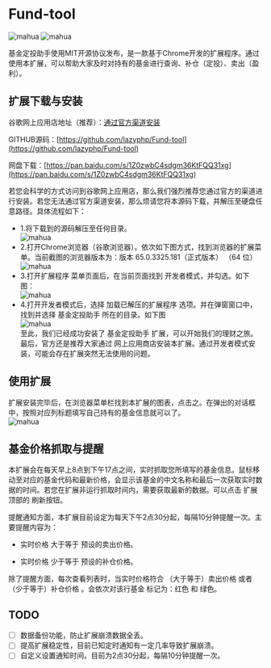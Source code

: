# Fund-tool  
![mahua](https://img.shields.io/github/tag/lazyphp/Fund-tool.svg) ![mahua](https://img.shields.io/github/license/lazyphp/Fund-tool.svg)

基金定投助手使用MIT开源协议发布，是一款基于Chrome开发的扩展程序。通过使用本扩展，可以帮助大家及时对持有的基金进行查询、补仓（定投）、卖出（盈利）。  

## 扩展下载与安装

谷歌网上应用店地址（推荐）：[通过官方渠道安装 ](https://chrome.google.com/webstore/detail/%E5%9F%BA%E9%87%91%E5%AE%9A%E6%8A%95%E5%8A%A9%E6%89%8B/bipnngiflpojfmfcpdngilmohjopbdhl?hl=zh-CN)

GITHUB源码：[https://github.com/lazyphp/Fund-tool](https://github.com/lazyphp/Fund-tool) 

网盘下载：[https://pan.baidu.com/s/1Z0zwbC4sdgm36KtFQQ31xg](https://pan.baidu.com/s/1Z0zwbC4sdgm36KtFQQ31xg) 

若您会科学的方式访问到谷歌网上应用店，那么我们强烈推荐您通过官方的渠道进行安装。若您无法通过官方渠道安装，那么烦请您将本源码下载，并解压至硬盘任意路径。具体流程如下：  
  
  
-   1.将下载到的源码解压至任何目录。  
![mahua](http://wx3.sinaimg.cn/mw690/d2d33fbfgy1fprf1j6k06j20r70gxjtd.jpg)    
-   2.打开Chrome浏览器（谷歌浏览器）。依次如下图方式，找到浏览器的扩展菜单。当前截图的浏览器版本为：版本 65.0.3325.181（正式版本） （64 位）  
![mahua](http://wx4.sinaimg.cn/mw690/d2d33fbfgy1fprf1jsxsoj20gd0e20uc.jpg)    
-   3.打开扩展程序 菜单页面后，在当前页面找到 开发者模式，并勾选。如下图：  
![mahua](http://wx4.sinaimg.cn/mw690/d2d33fbfgy1fprf1k9o86j20pl0a2tad.jpg)    
-   4.打开开发者模式后，选择 加载已解压的扩展程序 选项。并在弹窗窗口中，找到并选择 基金定投助手 所在的目录。如下图  
![mahua](http://wx3.sinaimg.cn/mw690/d2d33fbfgy1fprf1km9ybj20u60butbd.jpg)    
至此，我们已经成功安装了 基金定投助手 扩展，可以开始我们的理财之旅。最后，官方还是推荐大家通过 网上应用商店安装本扩展。通过开发者模式安装，可能会存在扩展突然无法使用的问题。  

## 使用扩展

扩展安装完毕后，在浏览器菜单栏找到本扩展的图表，点击之。在弹出的对话框中，按照对应列标题填写自己持有的基金信息就可以了。  
![mahua](http://wx1.sinaimg.cn/mw690/d2d33fbfgy1fpsj7o4f2dj20nz0e9abj.jpg)  

## 基金价格抓取与提醒

本扩展会在每天早上8点到下午17点之间，实时抓取您所填写的基金信息。鼠标移动至对应的基金代码和最新价格，会显示该基金的中文名称和最后一次获取实时数据的时间。若您在扩展非运行抓取时间内，需要获取最新的数据。可以点击 扩展顶部的 刷新按钮。  
 
提醒通知方面，本扩展目前设定为每天下午2点30分起，每隔10分钟提醒一次。主要提醒内容为：  

-   实时价格 大于等于 预设的卖出价格。  

-   实时价格 少于等于 预设的补仓价格。  

除了提醒方面，每次查看列表时，当实时价格符合 （大于等于）卖出价格 或者 （少于等于）补仓价格 。会依次对该行基金 标记为：红色 和 绿色。  

## TODO

- [ ] 数据备份功能，防止扩展崩溃数据全丢。  
- [ ] 提高扩展稳定性，目前已知定时通知有一定几率导致扩展崩溃。  
- [ ] 自定义设置通知时间。目前为2点30分起，每隔10分钟提醒一次。  